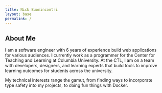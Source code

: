 ```yaml
---
title: Nick Buonincontri 
layout: base
permalink: /
---
```

## About Me

I am a software engineer with 6 years of experience build web applications for
various audiences. I currently work as a programmer for the Center for
Teaching and Learning at Columbia University.  At the CTL, I am on a team with
developers, designers, and learning experts that build tools to improve
learning outcomes for students across the university.

My technical interests range the gamut, from finding ways to incorporate
type safety into my projects, to doing fun things with Docker.
